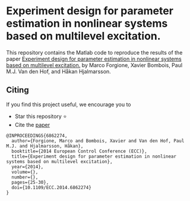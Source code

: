 # Experiment design for parameter estimation in nonlinear systems based on multilevel excitation.

This repository contains the Matlab code to reproduce the results of the paper 
[Experiment design for parameter estimation in nonlinear systems based on multilevel excitation.](https://ieeexplore.ieee.org/document/6862274) by
Marco Forgione, Xavier Bombois, Paul M.J. Van den Hof, and Håkan Hjalmarsson.


## Citing

If you find this project useful, we encourage you to

* Star this repository :star: 
* Cite the [paper](https://ieeexplore.ieee.org/document/6862274)
```
@INPROCEEDINGS{6862274,
  author={Forgione, Marco and Bombois, Xavier and Van den Hof, Paul M.J. and Hjalmarsson, Håkan},
  booktitle={2014 European Control Conference (ECC)}, 
  title={Experiment design for parameter estimation in nonlinear systems based on multilevel excitation}, 
  year={2014},
  volume={},
  number={},
  pages={25-30},
  doi={10.1109/ECC.2014.6862274}
}
```
